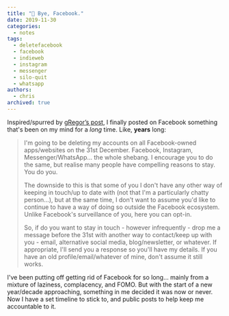 ```yaml
---
title: "👋 Bye, Facebook."
date: 2019-11-30
categories:
  - notes
tags:
  - deletefacebook
  - facebook
  - indieweb
  - instagram
  - messenger
  - silo-quit
  - whatsapp
authors:
  - chris
archived: true
---
```


Inspired/spurred by [gRegor’s post](https://gregorlove.com/2019/11/a-2020-goal/), I finally posted on Facebook something that's been on my mind for a _long_ time. Like, **years** long:

> I'm going to be deleting my accounts on all Facebook-owned apps/websites on the 31st December. Facebook, Instagram, Messenger/WhatsApp… the whole shebang. I encourage you to do the same, but realise many people have compelling reasons to stay. You do you.
>
> The downside to this is that some of you I don't have any other way of keeping in touch/up to date with (not that I'm a particularly chatty person…), but at the same time, I don't want to assume you'd like to continue to have a way of doing so outside the Facebook ecosystem. Unlike Facebook's surveillance of you, here you can opt-in.
>
> So, if do you want to stay in touch - however infrequently - drop me a message before the 31st with another way to contact/keep up with you - email, alternative social media, blog/newsletter, or whatever. If appropriate, I'll send you a response so you'll have my details. If you have an old profile/email/whatever of mine, don't assume it still works.

I've been putting off getting rid of Facebook for so long… mainly from a mixture of laziness, complacency, and FOMO. But with the start of a new year/decade approaching, something in me decided it was now or never. Now I have a set timeline to stick to, and public posts to help keep me accountable to it.
